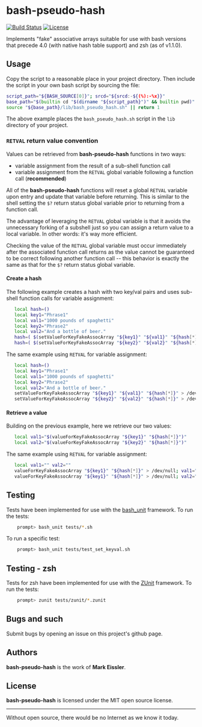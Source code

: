 # bash-pseudo-hash

[![Build Status](http://ci.mixtur.com/buildStatus/icon?job=bash-pseudo-hash)]()
[![License](http://img.shields.io/badge/license-MIT-yellowgreen.svg)](#license)

Implements "fake" associative arrays suitable for use with bash versions that
precede 4.0 (with native hash table support) and zsh (as of v1.1.0).

## Usage

Copy the script to a reasonable place in your project directory. Then include
the script in your own bash script by sourcing the file:

```sh
script_path="${BASH_SOURCE[0]}"; srcd="${srcd:-${(%):-%x}}"
base_path="$(builtin cd "$(dirname "${script_path}")" && builtin pwd)"
source "${base_path}/lib/bash_pseudo_hash.sh" || return 1
```

The above example places the `bash_pseudo_hash.sh` script in the `lib` directory
of your project.

### `RETVAL` return value convention

Values can be retrieved from __bash-pseudo-hash__ functions in two ways:

- variable assignment from the result of a sub-shell function call
- variable assignment from the `RETVAL` global variable following a function call
  (__recommended__)

All of the __bash-pseudo-hash__ functions will reset a global `RETVAL` variable
upon entry and update that variable before returning. This is similar to the
shell setting the `$?` return status global variable prior to returning from a
function call.

The advantage of leveraging the `RETVAL` global variable is that it avoids the
unnecessary forking of a subshell just so you can assign a return value to a
local variable. In other words: it's way more efficient.

Checking the value of the `RETVAL` global variable must occur immediately after
the associated function call returns as the value cannot be guaranteed to be
correct following another function call -- this behavior is exactly the same as
that for the `$?` return status global variable.

#### Create a hash

The following example creates a hash with two key/val pairs and uses sub-shell
function calls for variable assignment:

```sh
   local hash=()
   local key1="Phrase1"
   local val1="1000 pounds of spaghetti"
   local key2="Phrase2"
   local val2="And a bottle of beer."
   hash=( $(setValueForKeyFakeAssocArray "${key1}" "${val1}" "${hash[*]}") )
   hash=( $(setValueForKeyFakeAssocArray "${key2}" "${val2}" "${hash[*]}") )
```

The same example using `RETVAL` for variable assignment:

```sh
   local hash=()
   local key1="Phrase1"
   local val1="1000 pounds of spaghetti"
   local key2="Phrase2"
   local val2="And a bottle of beer."
   setValueForKeyFakeAssocArray "${key1}" "${val1}" "${hash[*]}" > /dev/null; hash=( ${RETVAL} )
   setValueForKeyFakeAssocArray "${key2}" "${val2}" "${hash[*]}" > /dev/null; hash=( ${RETVAL} )
```

#### Retrieve a value

Building on the previous example, here we retrieve our two values:

```sh
   local val1="$(valueForKeyFakeAssocArray "${key1}" "${hash[*]}")"
   local val2="$(valueForKeyFakeAssocArray "${key2}" "${hash[*]}")"
```

The same example using `RETVAL` for variable assignment:

```sh
   local val1="" val2=""
   valueForKeyFakeAssocArray "${key1}" "${hash[*]}" > /dev/null; val1="${RETVAL}"
   valueForKeyFakeAssocArray "${key1}" "${hash[*]}" > /dev/null; val2="${RETVAL}"
```

## Testing

Tests have been implemented for use with the [bash_unit](https://github.com/pgrange/bash_unit)
framework. To run the tests:

```sh
    prompt> bash_unit tests/*.sh
```

To run a specific test:

```sh
    prompt> bash_unit tests/test_set_keyval.sh
```

## Testing - zsh

Tests for zsh have been implemented for use with the [ZUnit](https://github.com/zunit-zsh/zunit)
framework. To run the tests:

```sh
    prompt> zunit tests/zunit/*.zunit
```

## Bugs and such

Submit bugs by opening an issue on this project's github page.

## Authors

__bash-pseudo-hash__ is the work of __Mark Eissler__.

## License

__bash-pseudo-hash__ is licensed under the MIT open source license.

---
Without open source, there would be no Internet as we know it today.

